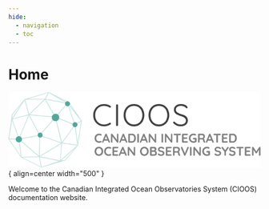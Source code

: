 ```yaml
---
hide:
  - navigation
  - toc
---
```


# Home

![CIOOS logo](assets/logos/cioos-national-color.en.svg){ align=center width="500" }

Welcome to the Canadian Integrated Ocean Observatories System (CIOOS) documentation website.
